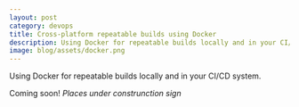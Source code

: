 ```yaml
---
layout: post
category: devops
title: Cross-platform repeatable builds using Docker
description: Using Docker for repeatable builds locally and in your CI/CD system
image: blog/assets/docker.png
---
```

Using Docker for repeatable builds locally and in your CI/CD system.

Coming soon! *Places under construnction sign*
